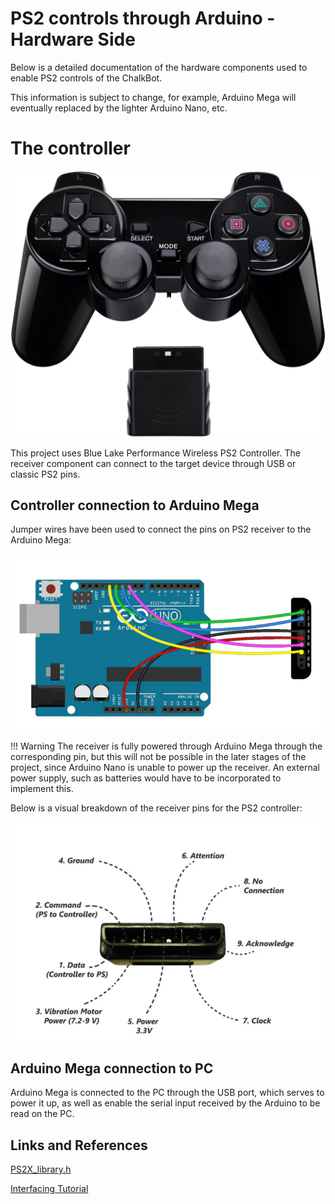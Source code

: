 ﻿# PS2 controls through Arduino - Hardware Side
Below is a detailed documentation of the hardware components used to enable PS2 controls of the ChalkBot. 

This information is subject to change, for example, Arduino Mega will eventually replaced by the lighter Arduino Nano, etc.

# The controller

![PS2 Controller](./img/ps2-controls/ps2controller.jpg)

This project uses Blue Lake Performance Wireless PS2 Controller. The receiver component can connect to the target device through USB or classic PS2 pins.

## Controller connection to Arduino Mega
Jumper wires have been used to connect the pins on PS2 receiver to the Arduino Mega:

![Arduino Mapping](./img/ps2-controls/arduinoMapping.png)

!!! Warning
    The receiver is fully powered through Arduino Mega through the corresponding pin, but this will not be possible in the later stages of the project, since Arduino Nano is unable to power up the receiver. An external power supply, such as batteries would have to be incorporated to implement this.</p>

Below is a visual breakdown of the receiver pins for the PS2 controller:

![PS2 Pins](./img/ps2-controls/ps2pins.png)

## Arduino Mega connection to PC

Arduino Mega is connected to the PC through the USB port, which serves to power it up, as well as enable the serial input received by the Arduino to be read on the PC.

## Links and References
[PS2X_library.h](http://www.billporter.info/2010/06/05/playstation-2-controller-arduino-library-v1-0/comment-page-27/)

[Interfacing Tutorial](https://www.instructables.com/How-to-Interface-PS2-Wireless-Controller-W-Arduino/)
                
